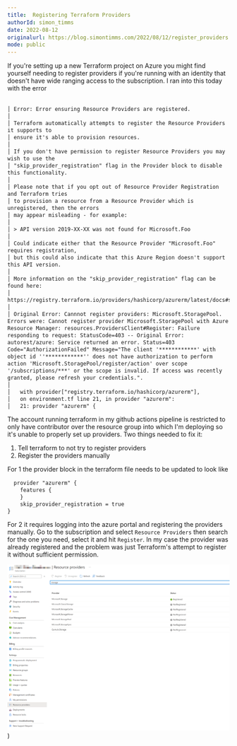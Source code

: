 ```yaml
---
title:  Registering Terraform Providers
authorId: simon_timms
date: 2022-08-12
originalurl: https://blog.simontimms.com/2022/08/12/register_providers
mode: public
---
```




If you're setting up a new Terraform project on Azure you might find yourself needing to register providers if you're running with an identity that doesn't have wide ranging access to the subscription. I ran into this today with the error 

```

│ Error: Error ensuring Resource Providers are registered.
│ 
│ Terraform automatically attempts to register the Resource Providers it supports to
│ ensure it's able to provision resources.
│ 
│ If you don't have permission to register Resource Providers you may wish to use the
│ "skip_provider_registration" flag in the Provider block to disable this functionality.
│ 
│ Please note that if you opt out of Resource Provider Registration and Terraform tries
│ to provision a resource from a Resource Provider which is unregistered, then the errors
│ may appear misleading - for example:
│ 
│ > API version 2019-XX-XX was not found for Microsoft.Foo
│ 
│ Could indicate either that the Resource Provider "Microsoft.Foo" requires registration,
│ but this could also indicate that this Azure Region doesn't support this API version.
│ 
│ More information on the "skip_provider_registration" flag can be found here:
│ https://registry.terraform.io/providers/hashicorp/azurerm/latest/docs#skip_provider_registration
│ 
│ Original Error: Cannnot register providers: Microsoft.StoragePool. Errors were: Cannot register provider Microsoft.StoragePool with Azure Resource Manager: resources.ProvidersClient#Register: Failure responding to request: StatusCode=403 -- Original Error: autorest/azure: Service returned an error. Status=403 Code="AuthorizationFailed" Message="The client '************' with object id ''************'' does not have authorization to perform action 'Microsoft.StoragePool/register/action' over scope '/subscriptions/***' or the scope is invalid. If access was recently granted, please refresh your credentials.".
│ 
│   with provider["registry.terraform.io/hashicorp/azurerm"],
│   on environment.tf line 21, in provider "azurerm":
│   21: provider "azurerm" {
```

The account running terraform in my github actions pipeline is restricted to only have contributor over the resource group into which I'm deploying so it's unable to properly set up providers. Two things needed to fix it: 

  1. Tell terraform to not try to register providers 
  2. Register the providers manually 

  For 1 the provider block in the terraform file needs to be updated to look like 

```
  provider "azurerm" {
    features {
    }
    skip_provider_registration = true
}
```

For 2 it requires logging into the azure portal and registering the providers manually. Go to the subscription and select `Resource Providers` then search for the one you need, select it and hit `Register`. In my case the provider was already registered and the problem was just Terraform's attempt to register it without sufficient permission. 

![](/images/2022-08-11-register_providers.md/2022-08-11-07-07-29.png))


```